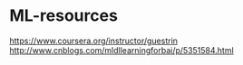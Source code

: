# ML-resources
https://www.coursera.org/instructor/guestrin
http://www.cnblogs.com/mldllearningforbai/p/5351584.html
